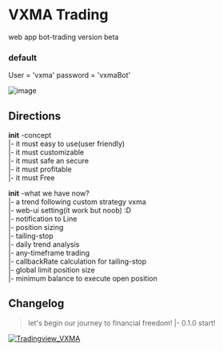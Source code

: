 # VXMA Trading
web app bot-trading version beta

### default 
User = 'vxma'
password = 'vxmaBot'


![image](https://user-images.githubusercontent.com/8637706/189531967-c03dec80-60aa-4b5a-9c95-7b26581710aa.png)

## Directions 
**init** -concept <br/>
|- it must easy to use(user friendly) <br/>
|- it must customizable <br/>
|- it must safe an secure <br/>
|- it must profitable <br/>
|- it must Free <br/>

**init** -what we have now? <br/>
|- a trend following custom strategy vxma <br/>
|- web-ui setting(it work but noob) :D <br/>
|- notification to Line  <br/>
|- position sizing <br/>
|- tailing-stop <br/>
|- daily trend analysis <br/>
|- any-timeframe trading <br/>
|- callbackRate calculation for tailing-stop <br/>
|- global limit position size <br/>
|- minimum balance to execute open position <br/>

## Changelog
> let's begin our journey to financial freedom! 
|- 0.1.0 start! <br />

[![Tradingview_VXMA](https://user-images.githubusercontent.com/8637706/196947394-d71c8ef6-9ab7-451a-b6bc-55a642c9e845.png)](https://www.tradingview.com/script/m54nptt2-VXMA-Bot)



